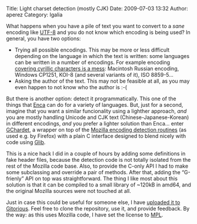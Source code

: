 Title: Light charset detection (mostly CJK)
Date: 2009-07-03 13:32
Author: aperez
Category: Igalia

What happens when you have a pile of text you want to convert to a
*sane* encoding like [UTF-8][] and you do not know which encoding is
being used? In general, you have two options:

-   Trying all possible encodings. This may be more or less difficult
    depending on the language in which the text is written: some
    languages can be written in a number of encodings. For example
    encoding [covering cyrillic characters is a mess][]: Macintosh
    Russian encoding, Windows CP1251, KOI-8 (and several variants of
    it), ISO 8859-5...
-   Asking the author of the text. This may not be feasible at all, as
    you may even happen to not know who the author is :-(

But there is another option: detect it programmatically. This one of the
things that [Enca][] can do for a variety of languages. But, just for a
second, imagine that you want a similar funcionality using a lighther
approach, *and* you are mostly handling Unicode and CJK text
(Chinese-Japanese-Korean) in different encodings, *and* you prefer a
lighter solution than Enca... enter [GChardet][], a wrapper on top of
the [Mozilla encoding detection routines][] (as used e.g. by Firefox)
with a plain C interface designed to blend nicely with code using
[Glib][].

This is a nice hack I did in a couple of hours by adding some
definitions in fake header files, because the detection code is not
totally isolated from the rest of the Mozilla code base. Also, to
provide the C-only API I had to make some subclassing and override a
pair of methods. After that, adding the “G-frienly” API on top was
straightforward. The thing I like most about this solution is that it
can be compiled to a small library of \~120kB in amd64, and the original
Mozilla sources were not touched at all.

Just in case this could be useful for someone else, I have [uploaded it
to Gitorious][GChardet]. Feel free to clone the repository, use it, and
provide feedback. By the way: as this uses Mozilla code, I have set the
license to [MPL][].

  [UTF-8]: http://en.wikipedia.org/wiki/Utf-8
  [covering cyrillic characters is a mess]: http://czyborra.com/charsets/cyrillic.html
  [Enca]: http://freshmeat.net/projects/enca/
  [GChardet]: http://gitorious.org/gchardet
  [Mozilla encoding detection routines]: http://www.mozilla.org/projects/intl/detectorsrc.html
  [Glib]: http://library.gnome.org/devel/glib/
  [MPL]: http://www.mozilla.org/MPL/MPL-1.1.html
